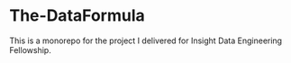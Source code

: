 # The-DataFormula
This is a monorepo for the project I delivered for Insight Data Engineering Fellowship.
